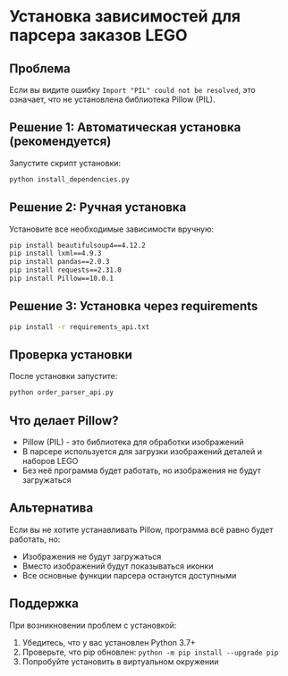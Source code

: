 # Установка зависимостей для парсера заказов LEGO

## Проблема
Если вы видите ошибку `Import "PIL" could not be resolved`, это означает, что не установлена библиотека Pillow (PIL).

## Решение 1: Автоматическая установка (рекомендуется)
Запустите скрипт установки:
```bash
python install_dependencies.py
```

## Решение 2: Ручная установка
Установите все необходимые зависимости вручную:

```bash
pip install beautifulsoup4==4.12.2
pip install lxml==4.9.3
pip install pandas==2.0.3
pip install requests==2.31.0
pip install Pillow==10.0.1
```

## Решение 3: Установка через requirements
```bash
pip install -r requirements_api.txt
```

## Проверка установки
После установки запустите:
```bash
python order_parser_api.py
```

## Что делает Pillow?
- Pillow (PIL) - это библиотека для обработки изображений
- В парсере используется для загрузки изображений деталей и наборов LEGO
- Без неё программа будет работать, но изображения не будут загружаться

## Альтернатива
Если вы не хотите устанавливать Pillow, программа всё равно будет работать, но:
- Изображения не будут загружаться
- Вместо изображений будут показываться иконки
- Все основные функции парсера останутся доступными

## Поддержка
При возникновении проблем с установкой:
1. Убедитесь, что у вас установлен Python 3.7+
2. Проверьте, что pip обновлен: `python -m pip install --upgrade pip`
3. Попробуйте установить в виртуальном окружении
